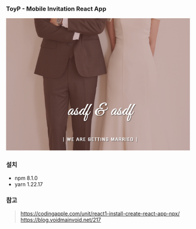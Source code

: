 ### ToyP - Mobile Invitation React App 

![intro image](./intro_img.png)


### 설치 
* npm 8.1.0
* yarn 1.22.17




### 참고
> https://codingapple.com/unit/react1-install-create-react-app-npx/   
> https://blog.voidmainvoid.net/217

